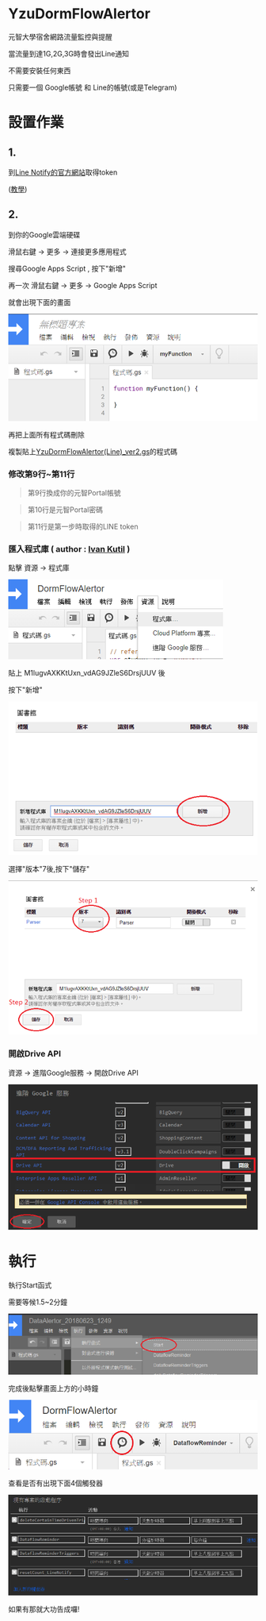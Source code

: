 # YzuDormFlowAlertor

元智大學宿舍網路流量監控與提醒

當流量到達1G,2G,3G時會發出Line通知

不需要安裝任何東西

只需要一個 Google帳號 和 Line的帳號(或是Telegram)

# 設置作業

## 1.

到[Line Notify的官方網站](https://notify-bot.line.me/zh_TW/)取得token

([教學](http://pythonorz.blogspot.com/2017/12/python-line-notify-line-notify-line.html))

## 2.

到你的Google雲端硬碟

滑鼠右鍵 -> 更多 -> 連接更多應用程式

搜尋Google Apps Script , 按下"新增"

再一次 滑鼠右鍵 -> 更多 -> Google Apps Script

就會出現下面的畫面

![image](https://raw.githubusercontent.com/freelze/YzuDormFlowAlertor/master/Pictures/GAS.png)

再把上面所有程式碼刪除

複製貼上[YzuDormFlowAlertor(Line)_ver2.gs](/YzuDormFlowAlertor(Line)_ver2.gs)的程式碼

### 修改第9行~第11行

> 第9行換成你的元智Portal帳號

> 第10行是元智Portal密碼

> 第11行是第一步時取得的LINE token

### 匯入程式庫 ( author : [Ivan Kutil](https://www.kutil.org/2016/01/easy-data-scrapping-with-google-apps.html) )

點擊 資源 -> 程式庫

![image](https://raw.githubusercontent.com/freelze/YzuDormFlowAlertor/master/Pictures/2.png)

貼上 M1lugvAXKKtUxn_vdAG9JZleS6DrsjUUV 後

按下"新增"

![image](https://raw.githubusercontent.com/freelze/YzuDormFlowAlertor/master/Pictures/3.png)

選擇"版本"7後,按下"儲存"

![image](https://raw.githubusercontent.com/freelze/YzuDormFlowAlertor/master/Pictures/4.png)

### 開啟Drive API

資源 -> 進階Google服務 -> 開啟Drive API

![image](https://raw.githubusercontent.com/freelze/YzuDormFlowAlertor/master/Pictures/DriveAPI.png)

# 執行

執行Start函式

需要等候1.5~2分鐘

![image](https://raw.githubusercontent.com/freelze/YzuDormFlowAlertor/master/Pictures/Start.png)

完成後點擊畫面上方的小時鐘

![image](https://raw.githubusercontent.com/freelze/YzuDormFlowAlertor/master/Pictures/Scheduler.png)

查看是否有出現下面4個觸發器

![image](https://raw.githubusercontent.com/freelze/YzuDormFlowAlertor/master/Pictures/TriggersList.png)

如果有那就大功告成囉!
